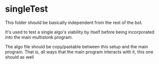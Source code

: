 # singleTest

This folder should be basically independent from the rest of the bot. 

It's used to test a single algo's viability by itself before being incorporated into the main multistonk program.

The algo file should be copy/pastable between this setup and the main program. That is, all ways that the main program interacts with it, this one should as well


